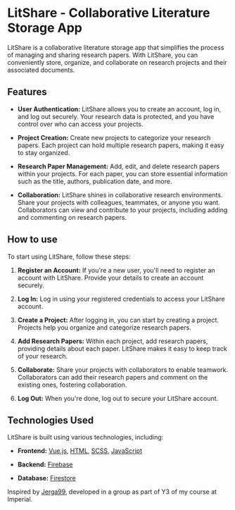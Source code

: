 # LitShare - Collaborative Literature Storage App

LitShare is a collaborative literature storage app that simplifies the process of managing and sharing research papers. With LitShare, you can conveniently store, organize, and collaborate on research projects and their associated documents.

## Features

- **User Authentication:** LitShare allows you to create an account, log in, and log out securely. Your research data is protected, and you have control over who can access your projects.

- **Project Creation:** Create new projects to categorize your research papers. Each project can hold multiple research papers, making it easy to stay organized.

- **Research Paper Management:** Add, edit, and delete research papers within your projects. For each paper, you can store essential information such as the title, authors, publication date, and more.

- **Collaboration:** LitShare shines in collaborative research environments. Share your projects with colleagues, teammates, or anyone you want. Collaborators can view and contribute to your projects, including adding and commenting on research papers.

## How to use

To start using LitShare, follow these steps:

1. **Register an Account:** If you're a new user, you'll need to register an account with LitShare. Provide your details to create an account securely.

2. **Log In:** Log in using your registered credentials to access your LitShare account.

3. **Create a Project:** After logging in, you can start by creating a project. Projects help you organize and categorize research papers.

4. **Add Research Papers:** Within each project, add research papers, providing details about each paper. LitShare makes it easy to keep track of your research.

5. **Collaborate:** Share your projects with collaborators to enable teamwork. Collaborators can add their research papers and comment on the existing ones, fostering collaboration.

6. **Log Out:** When you're done, log out to secure your LitShare account.

## Technologies Used

LitShare is built using various technologies, including:

- **Frontend:** [Vue.js](https://vuejs.org/), [HTML](https://developer.mozilla.org/en-US/docs/Web/HTML), [SCSS](https://sass-lang.com/), [JavaScript](https://developer.mozilla.org/en-US/docs/Web/JavaScript)

- **Backend:** [Firebase](https://firebase.google.com/)

- **Database:** [Firestore](https://firebase.google.com/docs/firestore)

Inspired by [Jerga99](https://github.com/Jerga99/exchangario), developed in a group as part of Y3 of my course at Imperial.

